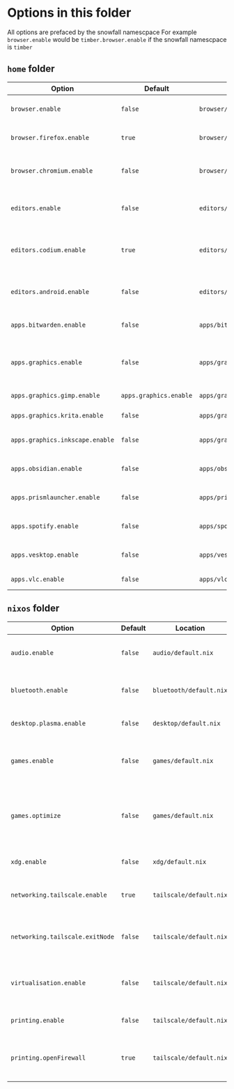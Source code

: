 # Options in this folder

All options are prefaced by the snowfall namescpace
For example `browser.enable` would be `timber.browser.enable` if the snowfall namescpace is `timber`

## `home` folder
| Option                          | Default                | Location                         | Explanation                                     |
|---------------------------------|------------------------|----------------------------------|-------------------------------------------------|
| `browser.enable`                | `false`                | `browser/default.nix`            | Whether to enable browser                       |
| `browser.firefox.enable`        | `true`                 | `browser/default.nix`            | Whether to enable firefox                       |
| `browser.chromium.enable`       | `false`                | `browser/default.nix`            | Whether to enable ungoogled chromium            |
| `editors.enable`                | `false`                | `editors/default.nix`            | Whether to enable graphical editors             |
| `editors.codium.enable`         | `true`                 | `editors/default.nix`            | Whether to enable vscodium with some extensions |
| `editors.android.enable`        | `false`                | `editors/default.nix`            | Whether to enable android studio                |
| `apps.bitwarden.enable`         | `false`                | `apps/bitwarden/default.nix`     | Whether to install Bitwarden                    |
| `apps.graphics.enable`          | `false`                | `apps/graphics/default.nix`      | Whether to install graphics apps (GIMP)         |
| `apps.graphics.gimp.enable`     | `apps.graphics.enable` | `apps/graphics/default.nix`      | Whether to install GIMP                         |
| `apps.graphics.krita.enable`    | `false`                | `apps/graphics/default.nix`      | Whether to install Krita                        |
| `apps.graphics.inkscape.enable` | `false`                | `apps/graphics/default.nix`      | Whether to install Inkscape                     |
| `apps.obsidian.enable`          | `false`                | `apps/obsidian/default.nix`      | Whether to install obsidian                     |
| `apps.prismlauncher.enable`     | `false`                | `apps/prismlauncher/default.nix` | Whether to install prism launcher               |
| `apps.spotify.enable`           | `false`                | `apps/spotify/default.nix`       | Whether to install spotify                      |
| `apps.vesktop.enable`           | `false`                | `apps/vesktop/default.nix`       | Whether to install vesktop                      |
| `apps.vlc.enable`               | `false`                | `apps/vlc/default.nix`           | Whether to install vlc                          |


## `nixos` folder
| Option                          | Default | Location                | Explanation                                                    |
|---------------------------------|---------|-------------------------|----------------------------------------------------------------|
| `audio.enable`                  | `false` | `audio/default.nix`     | Whether to enable the pipewire service                         |
| `bluetooth.enable`              | `false` | `bluetooth/default.nix` | Whether to enable bluetooth on the machine                     |
| `desktop.plasma.enable`         | `false` | `desktop/default.nix`   | Whether to use KDE plasma 6                                    |
| `games.enable`                  | `false` | `games/default.nix`     | Whether to enable some gaming stuff, like Steam and Proton     |
| `games.optimize`                | `false` | `games/default.nix`     | Whether to enable kernel optimizations that the steam deck has |
| `xdg.enable`                    | `false` | `xdg/default.nix`       | Whether to enable xdg-open                                     |
| `networking.tailscale.enable`   | `true`  | `tailscale/default.nix` | Whether to enable the tailscale service                        |
| `networking.tailscale.exitNode` | `false` | `tailscale/default.nix` | Whether to make the device a tailscale exit node               |
| `virtualisation.enable`         | `false` | `tailscale/default.nix` | Whether to enable virtualisation using virt-manager            |
| `printing.enable`               | `false` | `tailscale/default.nix` | Whether to enable printing                                     |
| `printing.openFirewall`         | `true`  | `tailscale/default.nix` | Whether to enable searching for printers over the network      |
